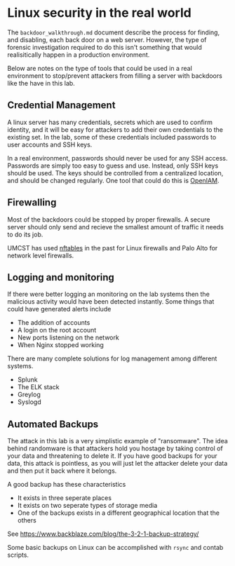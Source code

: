 # Linux security in the real world

The `backdoor_walkthrough.md` document describe the process for
finding, and disabling, each back door on a web server. However,
the type of forensic investigation required to do this isn't something
that would realisitically happen in a production environment.

Below are notes on the type of tools that could be used in a real environment
to stop/prevent attackers from filling a server with backdoors like the have
in this lab.

## Credential Management

A linux server has many credentials, secrets which are used to confirm identity,
and it will be easy for attackers to add their own credentials to the existing set.
In the lab, some of these credentials included passwords to user accounts and SSH keys.

In a real environment, passwords should never be used for any SSH access. Passwords
are simply too easy to guess and use. Instead, only SSH keys should be used. The keys
should be controlled from a centralized location, and should be changed regularly.
One tool that could do this is [OpenIAM](https://www.openiam.com/).

## Firewalling

Most of the backdoors could be stopped by proper firewalls. A secure server should
only send and recieve the smallest amount of traffic it needs to do its job.

UMCST has used [nftables](https://wiki.nftables.org/wiki-nftables/index.php/Main_Page)
in the past for Linux firewalls and Palo Alto for network level firewalls.

## Logging and monitoring

If there were better logging an monitoring on the lab systems then the malicious
activity would have been detected instantly. Some things that could have generated
alerts include
* The addition of accounts
* A login on the root account
* New ports listening on the network
* When Nginx stopped working

There are many complete solutions for log management among different systems.
- Splunk
- The ELK stack
- Greylog
- Syslogd

## Automated Backups

The attack in this lab is a very simplistic example of "ransomware". The idea behind 
randomware is that attackers hold you hostage by taking control of your data and
threatening to delete it. If you have good backups for your data, this attack is
pointless, as you will just let the attacker delete your data and then put it back
where it belongs.

A good backup has these characteristics
- It exists in three seperate places
- It exists on two seperate types of storage media
- One of the backups exists in a different geographical location that the others

See https://www.backblaze.com/blog/the-3-2-1-backup-strategy/

Some basic backups on Linux can be accomplished with `rsync` and contab scripts.
